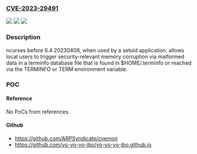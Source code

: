 ### [CVE-2023-29491](https://cve.mitre.org/cgi-bin/cvename.cgi?name=CVE-2023-29491)
![](https://img.shields.io/static/v1?label=Product&message=n%2Fa&color=blue)
![](https://img.shields.io/static/v1?label=Version&message=n%2Fa&color=blue)
![](https://img.shields.io/static/v1?label=Vulnerability&message=n%2Fa&color=brighgreen)

### Description

ncurses before 6.4 20230408, when used by a setuid application, allows local users to trigger security-relevant memory corruption via malformed data in a terminfo database file that is found in $HOME/.terminfo or reached via the TERMINFO or TERM environment variable.

### POC

#### Reference
No PoCs from references.

#### Github
- https://github.com/ARPSyndicate/cvemon
- https://github.com/yo-yo-yo-jbo/yo-yo-yo-jbo.github.io

